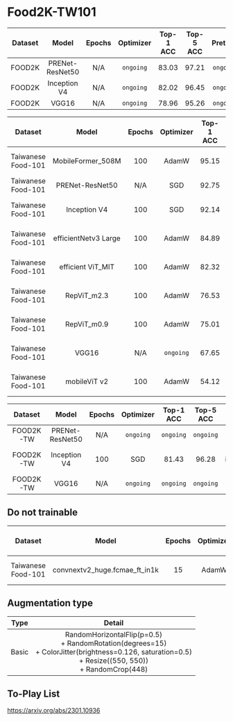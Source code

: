 # Food2K-TW101

| Dataset | Model | Epochs | Optimizer | Top-1 ACC | Top-5 ACC | Pretrain | Augmentation type |
| :---------: | :--------: | :--------: | :--------: | :--------: | :--------: | :--------: | :--------: |
| FOOD2K | PRENet-ResNet50 | N/A | `ongoing` | 83.03 | 97.21 | `ongoing` | `ongoing` |
| FOOD2K | Inception V4 | N/A | `ongoing` | 82.02 | 96.45 | `ongoing` | `ongoing` |
| FOOD2K | VGG16 | N/A | `ongoing` | 78.96 | 95.26 | `ongoing` | `ongoing` |

| Dataset | Model | Epochs | Optimizer | Top-1 ACC | Top-5 ACC | Pretrain | Augmentation type |
| :---------: | :--------: | :--------: | :--------: | :--------: | :--------: | :--------: | :--------: |
| Taiwanese Food-101 | MobileFormer_508M | 100 | AdamW | 95.15 | 99.52 | On imagenet-1k | Basic |
| Taiwanese Food-101 | PRENet-ResNet50 | N/A | SGD | 92.75 | 98.93 | `ongoing` | Basic |
| Taiwanese Food-101 | Inception V4 | 100 | SGD | 92.14 | 99.01 | On imagenet-1k | Basic |
| Taiwanese Food-101 | efficientNetv3 Large |100 | AdamW | 84.89 | 96.40 | On imagenet-1k | Basic |
| Taiwanese Food-101 | efficient ViT_MIT | 100 | AdamW | 82.32 | 95.78 | On imagenet-1k | Basic |
| Taiwanese Food-101 | RepViT_m2.3 | 100 | AdamW |  76.53 | 93.80 | On imagenet-1k | Basic |
| Taiwanese Food-101 | RepViT_m0.9 | 100 | AdamW |  75.01 | 93.49 | On imagenet-1k | Basic |
| Taiwanese Food-101 | VGG16 | N/A | `ongoing` |  67.65 | 89.33 | On imagenet-1k | Basic |
| Taiwanese Food-101 | mobileViT v2 | 100 | AdamW | 54.12 | 83.98 | On imagenet-1k | Basic |

| Dataset | Model | Epochs | Optimizer | Top-1 ACC | Top-5 ACC | Pretrain | Augmentation type |
| :---------: | :--------: | :--------: | :--------: | :--------: | :--------: | :--------: | :--------: |
| FOOD2K-TW | PRENet-ResNet50 | N/A | `ongoing` | `ongoing` | `ongoing` | `ongoing` | `ongoing` |
| FOOD2K-TW | Inception V4 | 100 | SGD | 81.43 | 96.28 | On imagenet-1k | Basic |
| FOOD2K-TW | VGG16 | N/A | `ongoing` | `ongoing` | `ongoing` | `ongoing` | `ongoing` |


## Do not trainable
| Dataset | Model | Epochs | Optimizer | Top-1 ACC | Top-5 ACC | Pretrain | Augmentation type |
| :---------: | :--------: | :--------: | :--------: | :--------: | :--------: | :--------: | :--------: |
| Taiwanese Food-101  | convnextv2_huge.fcmae_ft_in1k | 15 | AdamW | 1.02 | 0.99 |  On imagenet-1k | Normal |

## Augmentation type
| Type | Detail |
| :---------: | :--------: |
| Basic | RandomHorizontalFlip(p=0.5) <br> + RandomRotation(degrees=15) <br> + ColorJitter(brightness=0.126, saturation=0.5) <br> + Resize((550, 550)) <br> + RandomCrop(448)|

## To-Play List
https://arxiv.org/abs/2301.10936
